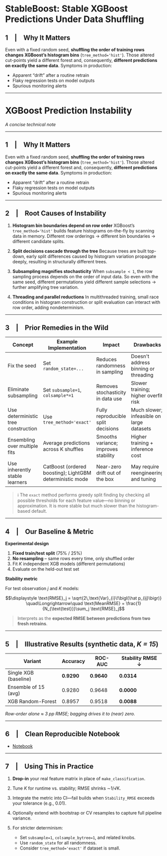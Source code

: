 # StableBoost: Stable XGBoost Predictions Under Data Shuffling

## 1 | Why It Matters

Even with a fixed random seed, **shuffling the order of training rows changes XGBoost’s histogram bins** (`tree_method='hist'`).
Those altered cut-points yield a different forest and, consequently, **different predictions on exactly the same data**.
Symptoms in production:

* Apparent “drift” after a routine retrain
* Flaky regression tests on model outputs
* Spurious monitoring alerts

---

# XGBoost Prediction Instability

*A concise technical note*

---

## 1 | Why It Matters

Even with a fixed random seed, **shuffling the order of training rows changes XGBoost’s histogram bins** (`tree_method='hist'`).
Those altered cut-points yield a different forest and, consequently, **different predictions on exactly the same data**.
Symptoms in production:

* Apparent “drift” after a routine retrain
* Flaky regression tests on model outputs
* Spurious monitoring alerts

---

## 2 | Root Causes of Instability

1. **Histogram bin boundaries depend on row order**
   XGBoost’s `tree_method='hist'` builds feature histograms on-the-fly by scanning data in memory. Different row orderings → different bin boundaries → different candidate splits.

2. **Split decisions cascade through the tree**
   Because trees are built top-down, early split differences caused by histogram variation propagate deeply, resulting in structurally different trees.

3. **Subsampling magnifies stochasticity**
   When `subsample < 1`, the row sampling process depends on the order of input data. So even with the same seed, different permutations yield different sample selections → further amplifying tree variation.

4. **Threading and parallel reductions**
   In multithreaded training, small race conditions in histogram construction or split evaluation can interact with row order, adding nondeterminism.

---

## 3 | Prior Remedies in the Wild

| Concept                             | Example Implementation                                   | Impact                               | Drawbacks                                 |
| ----------------------------------- | -------------------------------------------------------- | ------------------------------------ | ----------------------------------------- |
| Fix the seed                        | Set `random_state=...`                                   | Reduces randomness in sampling       | Doesn't address binning or threading      |
| Eliminate subsampling               | Set `subsample=1`, `colsample*=1`                        | Removes stochasticity in data use    | Slower training; higher overfit risk      |
| Use deterministic tree construction | Use `tree_method='exact'`                                | Fully reproducible split decisions   | Much slower; infeasible on large datasets |
| Ensembling over multiple fits       | Average predictions across K shuffles                    | Smooths variance; improves stability | Higher training + inference cost          |
| Use inherently stable learners      | CatBoost (ordered boosting); LightGBM deterministic mode | Near-zero drift out of the box       | May require reengineering and tuning      |

> ℹ️ The `exact` method performs greedy split finding by checking all possible thresholds for each feature value—no binning or approximation. It is more stable but much slower than the histogram-based default.

---

## 4 | Our Baseline & Metric

**Experimental design**

1. **Fixed train/test split** (75% / 25%)
2. **No resampling** – same rows every time, only shuffled order
3. Fit *K* independent XGB models (different permutations)
4. Evaluate on the held-out test set

**Stability metric**

For test observation *j* and *K* models:

$$\displaystyle \text{RMSE}_j
    = \sqrt{2\,\text{Var}_{i}\!\bigl(\hat p_{ij}\bigr)}  
\quad\Longrightarrow\quad
\text{MeanRMSE}
  = \frac{1}{N_{\text{test}}}\sum_j \text{RMSE}_j$$

> Interprets as the **expected RMSE between predictions from two fresh retrains**.

---

## 5 | Illustrative Results (synthetic data, *K = 15*)

| Variant               | Accuracy   | ROC-AUC    | Stability RMSE ↓ |
| --------------------- | ---------- | ---------- | ---------------- |
| Single XGB (baseline) | **0.9290** | **0.9640** | **0.0314**       |
| Ensemble of 15 (avg)  | 0.9280     | 0.9648     | **0.0000**       |
| XGB Random-Forest     | 0.8957     | 0.9518     | **0.0088**       |

*Row-order alone ≈ 3 pp RMSE; bagging drives it to (near) zero.*

---

## 6 | Clean Reproducible Notebook

* [Notebook](https://github.com/finite-sample/stableboost/blob/main/stableboost.ipynb)

---

## 7 | Using This in Practice

1. **Drop-in** your real feature matrix in place of `make_classification`.
2. Tune *K* for runtime vs. stability; RMSE shrinks ∼1/√K.
3. Integrate the metric into CI—fail builds when `Stability_RMSE` exceeds your tolerance (e.g., 0.01).
4. Optionally extend with bootstrap or CV resamples to capture full pipeline variance.
5. For stricter determinism:

   * Set `subsample=1`, `colsample_bytree=1`, and related knobs.
   * Use `random_state` for all randomness.
   * Consider `tree_method='exact'` if dataset is small.
